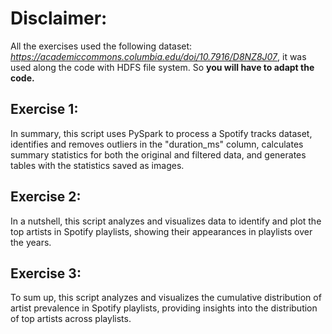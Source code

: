 # Disclaimer:
All the exercises used the following dataset: *https://academiccommons.columbia.edu/doi/10.7916/D8NZ8J07*, it was used along the code with HDFS file system. So **you will have to adapt the code.**

## Exercise 1:

In summary, this script uses PySpark to process a Spotify tracks dataset, identifies and removes outliers in the "duration_ms" column, calculates summary statistics for both the original and filtered data, and generates tables with the statistics saved as images.

## Exercise 2:

In a nutshell, this script analyzes and visualizes data to identify and plot the top artists in Spotify playlists, showing their appearances in playlists over the years.

## Exercise 3:

To sum up, this script analyzes and visualizes the cumulative distribution of artist prevalence in Spotify playlists, providing insights into the distribution of top artists across playlists.

